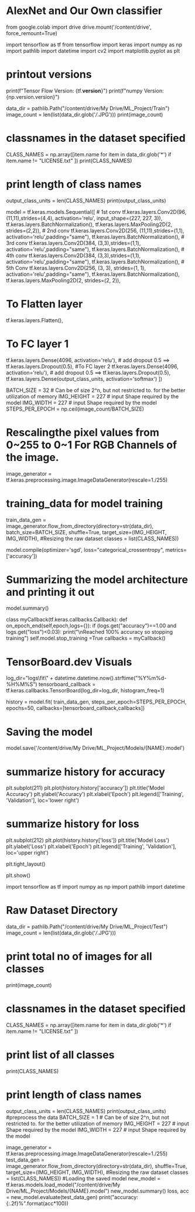 # AlexNet and Our Own classifier

from google.colab import drive
drive.mount('/content/drive', force_remount=True)

import tensorflow as tf
from tensorflow import keras
import numpy as np
import pathlib
import datetime
import cv2
import matplotlib.pyplot as plt


# printout versions
print(f"Tensor Flow Version: {tf.__version__}")
print(f"numpy Version: {np.version.version}")

data_dir = pathlib.Path("/content/drive/My Drive/ML_Project/Train")
image_count = len(list(data_dir.glob('*/*.JPG')))
print(image_count)
# classnames in the dataset specified
CLASS_NAMES = np.array([item.name for item in data_dir.glob('*') if item.name != "LICENSE.txt" ])
print(CLASS_NAMES)
# print length of class names
output_class_units = len(CLASS_NAMES)
print(output_class_units)

model = tf.keras.models.Sequential([
    # 1st conv
  tf.keras.layers.Conv2D(96, (11,11),strides=(4,4), activation='relu', input_shape=(227, 227, 3)),
  tf.keras.layers.BatchNormalization(),
  tf.keras.layers.MaxPooling2D(2, strides=(2,2)),
    # 2nd conv
  tf.keras.layers.Conv2D(256, (11,11),strides=(1,1), activation='relu',padding="same"),
  tf.keras.layers.BatchNormalization(),
     # 3rd conv
  tf.keras.layers.Conv2D(384, (3,3),strides=(1,1), activation='relu',padding="same"),
  tf.keras.layers.BatchNormalization(),
    # 4th conv
  tf.keras.layers.Conv2D(384, (3,3),strides=(1,1), activation='relu',padding="same"),
  tf.keras.layers.BatchNormalization(),
    # 5th Conv
  tf.keras.layers.Conv2D(256, (3, 3), strides=(1, 1), activation='relu',padding="same"),
  tf.keras.layers.BatchNormalization(),
  tf.keras.layers.MaxPooling2D(2, strides=(2, 2)),
  # To Flatten layer
  tf.keras.layers.Flatten(),
  # To FC layer 1
  tf.keras.layers.Dense(4096, activation='relu'),
    # add dropout 0.5 ==> tf.keras.layers.Dropout(0.5),
  #To FC layer 2
  tf.keras.layers.Dense(4096, activation='relu'),
    # add dropout 0.5 ==> tf.keras.layers.Dropout(0.5),
  tf.keras.layers.Dense(output_class_units, activation='softmax')
])

BATCH_SIZE = 32             # Can be of size 2^n, but not restricted to. for the better utilization of memory
IMG_HEIGHT = 227            # input Shape required by the model
IMG_WIDTH = 227             # input Shape required by the model
STEPS_PER_EPOCH = np.ceil(image_count/BATCH_SIZE)

# Rescalingthe pixel values from 0~255 to 0~1 For RGB Channels of the image.
image_generator = tf.keras.preprocessing.image.ImageDataGenerator(rescale=1./255)
# training_data for model training
train_data_gen = image_generator.flow_from_directory(directory=str(data_dir),
                                                     batch_size=BATCH_SIZE,
                                                     shuffle=True,
                                                     target_size=(IMG_HEIGHT, IMG_WIDTH), #Resizing the raw dataset
                                                     classes = list(CLASS_NAMES))
                                                     
 
model.compile(optimizer='sgd', loss="categorical_crossentropy", metrics=['accuracy'])

# Summarizing the model architecture and printing it out
model.summary()


class myCallback(tf.keras.callbacks.Callback):
    def on_epoch_end(self,epoch,logs={}):
        if (logs.get("accuracy")==1.00 and logs.get("loss")<0.03):
            print("\nReached 100% accuracy so stopping training")
            self.model.stop_training =True
callbacks = myCallback()

# TensorBoard.dev Visuals
log_dir="logs\\fit\\" + datetime.datetime.now().strftime("%Y%m%d-%H%M%S")
tensorboard_callback = tf.keras.callbacks.TensorBoard(log_dir=log_dir, histogram_freq=1)

history = model.fit(
      train_data_gen,
      steps_per_epoch=STEPS_PER_EPOCH,
      epochs=50,
      callbacks=[tensorboard_callback,callbacks])

# Saving the model
model.save('/content/drive/My Drive/ML_Project/Models/{NAME}.model')


# summarize history for accuracy

plt.subplot(211)
plt.plot(history.history['accuracy'])
plt.title('Model Accuracy')
plt.ylabel('Accuracy')
plt.xlabel('Epoch')
plt.legend(['Training', 'Validation'], loc='lower right')

# summarize history for loss

plt.subplot(212)
plt.plot(history.history['loss'])
plt.title('Model Loss')
plt.ylabel('Loss')
plt.xlabel('Epoch')
plt.legend(['Training', 'Validation'], loc='upper right')

plt.tight_layout()

plt.show()

import tensorflow as tf
import numpy as np
import pathlib
import datetime
# Raw Dataset Directory
data_dir = pathlib.Path("/content/drive/My Drive/ML_Project/Test")
image_count = len(list(data_dir.glob('*/*.JPG')))
# print total no of images for all classes
print(image_count)
# classnames in the dataset specified
CLASS_NAMES = np.array([item.name for item in data_dir.glob('*') if item.name != "LICENSE.txt" ])
# print list of all classes
print(CLASS_NAMES)
# print length of class names
output_class_units = len(CLASS_NAMES)
print(output_class_units)
#preprocess the data
BATCH_SIZE = 1             # Can be of size 2^n, but not restricted to. for the better utilization of memory
IMG_HEIGHT = 227            # input Shape required by the model
IMG_WIDTH = 227             # input Shape required by the model

image_generator = tf.keras.preprocessing.image.ImageDataGenerator(rescale=1./255)
test_data_gen = image_generator.flow_from_directory(directory=str(data_dir),
                                                     shuffle=True,
                                                     target_size=(IMG_HEIGHT, IMG_WIDTH), #Resizing the raw dataset
                                                     classes = list(CLASS_NAMES))
#Loading the saved model
new_model = tf.keras.models.load_model("/content/drive/My Drive/ML_Project/Models/{NAME}.model")
new_model.summary()
loss, acc = new_model.evaluate(test_data_gen)
print("accuracy:{:.2f}%".format(acc*100))



